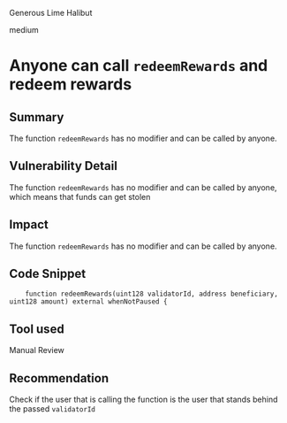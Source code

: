 Generous Lime Halibut

medium

# Anyone can call `redeemRewards` and redeem rewards

## Summary

The function `redeemRewards` has no modifier and can be called by anyone.

## Vulnerability Detail

The function `redeemRewards` has no modifier and can be called by anyone, which means that funds can get stolen

## Impact

The function `redeemRewards` has no modifier and can be called by anyone.

## Code Snippet

```solidity
    function redeemRewards(uint128 validatorId, address beneficiary, uint128 amount) external whenNotPaused {

```

## Tool used

Manual Review

## Recommendation

Check if the user that is calling the function is the user that stands behind the passed `validatorId`
